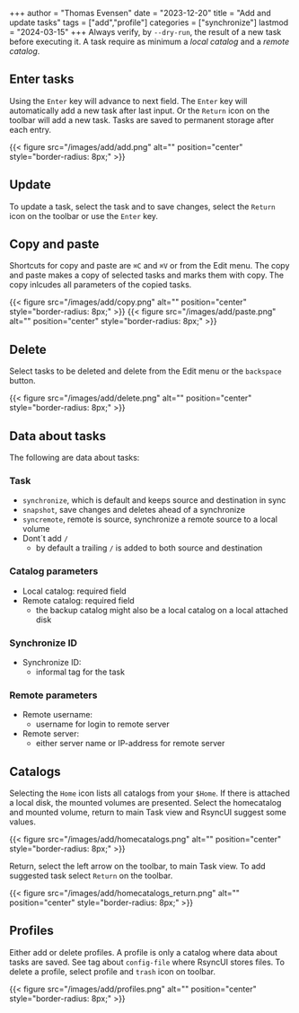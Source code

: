 +++
author = "Thomas Evensen"
date = "2023-12-20"
title =  "Add and update tasks"
tags = ["add","profile"]
categories = ["synchronize"]
lastmod = "2024-03-15"
+++
Always verify, by `--dry-run`,  the result of a new task before executing it.  A task require as minimum a *local catalog* and a *remote catalog*. 

## Enter tasks

Using the  `Enter` key will advance to next field. The `Enter` key will automatically add a new task after last input. Or the `Return` icon on the toolbar will add a new task. Tasks are saved to permanent storage after each entry.

{{< figure src="/images/add/add.png" alt="" position="center" style="border-radius: 8px;" >}}

## Update 

To update a task, select the task and to save changes, select the `Return` icon on the toolbar or use the `Enter` key.

## Copy and paste

Shortcuts for copy and paste are `⌘C` and  `⌘V` or from the Edit menu. The copy and paste makes a copy of selected tasks and marks them with copy. The copy inlcudes all parameters of the copied tasks.

{{< figure src="/images/add/copy.png" alt="" position="center" style="border-radius: 8px;" >}}
{{< figure src="/images/add/paste.png" alt="" position="center" style="border-radius: 8px;" >}}

## Delete

Select tasks to be deleted and delete from the Edit menu or the `backspace` button.

{{< figure src="/images/add/delete.png" alt="" position="center" style="border-radius: 8px;" >}}

## Data about tasks

The following are data about tasks:

### Task

- `synchronize`, which is default and keeps source and destination in sync
- `snapshot`, save changes and deletes ahead of a synchronize
- `syncremote`, remote is source, synchronize a remote source to a local volume
- Dont´t add `/`
  - by default a trailing `/` is added to both source and destination

### Catalog parameters

- Local catalog: required field
- Remote catalog: required field
  - the backup catalog might also be a local catalog on a local attached disk

### Synchronize ID

- Synchronize ID:
  - informal tag for the task

### Remote parameters

- Remote username:
  - username for login to remote server
- Remote server:
  - either server name or IP-address for remote server
  
## Catalogs

Selecting the `Home` icon lists all catalogs from your `$Home`. If there is attached a local disk, the mounted volumes are presented. Select the homecatalog and mounted volume, return to main Task view and RsyncUI suggest some values. 

{{< figure src="/images/add/homecatalogs.png" alt="" position="center" style="border-radius: 8px;" >}}

Return, select the left arrow on the toolbar, to main Task view. To add suggested task select `Return` on the toolbar.

{{< figure src="/images/add/homecatalogs_return.png" alt="" position="center" style="border-radius: 8px;" >}}

## Profiles

Either add or delete profiles. A profile is only a catalog where data about tasks are saved. See tag about `config-file` where RsyncUI stores files. To delete a profile, select profile and `trash` icon on toolbar.

{{< figure src="/images/add/profiles.png" alt="" position="center" style="border-radius: 8px;" >}}

